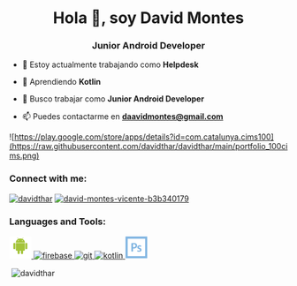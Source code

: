 <h1 align="center">Hola 👋, soy David Montes</h1>
<h3 align="center">Junior Android Developer</h3>

- 🔭 Estoy actualmente trabajando como **Helpdesk**

- 🌱 Aprendiendo **Kotlin**

- 👯 Busco trabajar como **Junior Android Developer**

- 📫 Puedes contactarme en **daavidmontes@gmail.com**

![https://play.google.com/store/apps/details?id=com.catalunya.cims100](https://raw.githubusercontent.com/davidthar/davidthar/main/portfolio_100cims.png)

<h3 align="left">Connect with me:</h3>
<p align="left">
<a href="https://twitter.com/davidthar" target="blank"><img align="center" src="https://raw.githubusercontent.com/rahuldkjain/github-profile-readme-generator/master/src/images/icons/Social/twitter.svg" alt="davidthar" height="30" width="40" /></a>
<a href="https://linkedin.com/in/david-montes-vicente-b3b340179" target="blank"><img align="center" src="https://raw.githubusercontent.com/rahuldkjain/github-profile-readme-generator/master/src/images/icons/Social/linked-in-alt.svg" alt="david-montes-vicente-b3b340179" height="30" width="40" /></a>
</p>

<h3 align="left">Languages and Tools:</h3>
<p align="left"> <a href="https://developer.android.com" target="_blank" rel="noreferrer"> <img src="https://raw.githubusercontent.com/devicons/devicon/master/icons/android/android-original-wordmark.svg" alt="android" width="40" height="40"/> </a> <a href="https://firebase.google.com/" target="_blank" rel="noreferrer"> <img src="https://www.vectorlogo.zone/logos/firebase/firebase-icon.svg" alt="firebase" width="40" height="40"/> </a> <a href="https://git-scm.com/" target="_blank" rel="noreferrer"> <img src="https://www.vectorlogo.zone/logos/git-scm/git-scm-icon.svg" alt="git" width="40" height="40"/> </a> <a href="https://kotlinlang.org" target="_blank" rel="noreferrer"> <img src="https://www.vectorlogo.zone/logos/kotlinlang/kotlinlang-icon.svg" alt="kotlin" width="40" height="40"/> </a> <a href="https://www.photoshop.com/en" target="_blank" rel="noreferrer"> <img src="https://raw.githubusercontent.com/devicons/devicon/master/icons/photoshop/photoshop-line.svg" alt="photoshop" width="40" height="40"/> </a> </p>

<p>&nbsp;<img align="center" src="https://github-readme-stats.vercel.app/api?username=davidthar&show_icons=true&locale=en" alt="davidthar" /></p>
